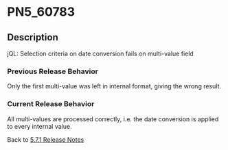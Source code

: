 # PN5_60783

<PageHeader />

## Description

jQL: Selection criteria on date conversion fails on multi-value field

### Previous Release Behavior

Only the first multi-value was left in internal format, giving the wrong result.

### Current Release Behavior

All multi-values are processed correctly, i.e. the date conversion is applied to every internal value.

Back to [5.7.1 Release Notes](./../README.md)

  
<PageFooter />

